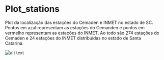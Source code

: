 # Plot_stations
Plot da localização das estações do Cemaden e INMET no estado de SC. Pontos em azul representam as estações do Cemanden e pontos em vermelho representam as estações do INMET. Ao todo são 274 estações do Cemaden e 24 estações do INMET distribuidas no estado de Santa Catarina.

![alt text](https://i.imgur.com/X3UXG3F.png)
